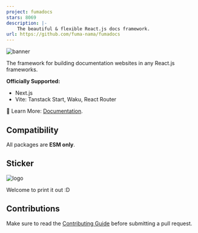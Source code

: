 ```yaml
---
project: fumadocs
stars: 8069
description: |-
    The beautiful & flexible React.js docs framework.
url: https://github.com/fuma-nama/fumadocs
---
```


![banner](./apps/docs/public/banner.png)

The framework for building documentation websites in any React.js frameworks.

**Officially Supported:**

- Next.js
- Vite: Tanstack Start, Waku, React Router

📘 Learn More: [Documentation](https://fumadocs.vercel.app).

## Compatibility

All packages are **ESM only**.

## Sticker

![logo](./documents/logo.png)

Welcome to print it out :D

## Contributions

Make sure to read the [Contributing Guide](/.github/contributing.md) before submitting a pull request.

